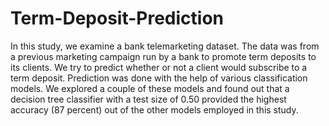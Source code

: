 # Term-Deposit-Prediction
In this study, we examine a bank telemarketing dataset. The data was from a previous marketing campaign run by a bank to promote term deposits to its clients. We try to predict whether or not a client would subscribe to a term deposit. Prediction was done with the help of various classification models. We explored a couple of these models and found out that a decision tree classifier with a test size of 0.50 provided the highest accuracy (87 percent) out of the other models employed in this study.
